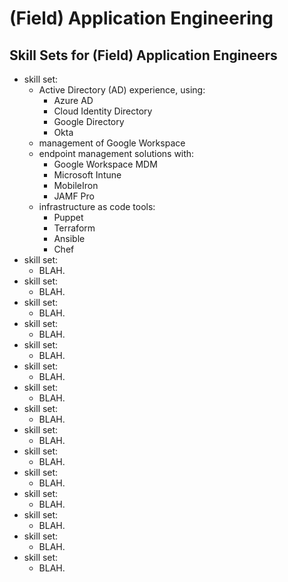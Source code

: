 #	(Field) Application Engineering



##	Skill Sets for (Field) Application Engineers


+ skill set:
	- Active Directory (AD) experience, using:
		* Azure AD
		* Cloud Identity Directory
		* Google Directory
		* Okta
	- management of Google Workspace
	- endpoint management solutions with:
		* Google Workspace MDM
		* Microsoft Intune
		* MobileIron
		* JAMF Pro
	- infrastructure as code tools:
		* Puppet
		* Terraform
		* Ansible
		* Chef
+ skill set:
	- BLAH.
+ skill set:
	- BLAH.
+ skill set:
	- BLAH.
+ skill set:
	- BLAH.
+ skill set:
	- BLAH.
+ skill set:
	- BLAH.
+ skill set:
	- BLAH.
+ skill set:
	- BLAH.
+ skill set:
	- BLAH.
+ skill set:
	- BLAH.
+ skill set:
	- BLAH.
+ skill set:
	- BLAH.
+ skill set:
	- BLAH.
+ skill set:
	- BLAH.
+ skill set:
	- BLAH.















